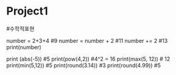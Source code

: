 # Project1

#수학적표현 

number = 2+3+4       #9
number = number + 2  #11 
number += 2          #13 
print(number) 

print (abs(-5)) #5
print(pow(4,2))  #4^2 = 16
print(max(5, 12)) # 12
print(min(5,12))  #5
print(round(3.14)) #3
print(round(4.99)) #5
